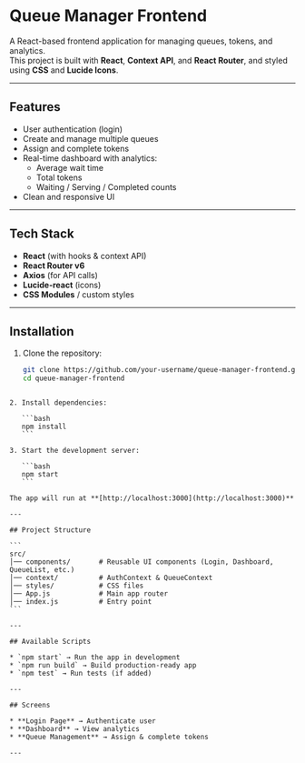 # Queue Manager Frontend

A React-based frontend application for managing queues, tokens, and analytics.  
This project is built with **React**, **Context API**, and **React Router**, and styled using **CSS** and **Lucide Icons**.

---

## Features

- User authentication (login)
- Create and manage multiple queues
- Assign and complete tokens
- Real-time dashboard with analytics:
  - Average wait time
  - Total tokens
  - Waiting / Serving / Completed counts
- Clean and responsive UI

---

## Tech Stack

- **React** (with hooks & context API)
- **React Router v6**
- **Axios** (for API calls)
- **Lucide-react** (icons)
- **CSS Modules** / custom styles

---

## Installation

1. Clone the repository:
   ```bash
   git clone https://github.com/your-username/queue-manager-frontend.git
   cd queue-manager-frontend
````

2. Install dependencies:

   ```bash
   npm install
   ```

3. Start the development server:

   ```bash
   npm start
   ```

The app will run at **[http://localhost:3000](http://localhost:3000)**

---

## Project Structure

```
src/
│── components/       # Reusable UI components (Login, Dashboard, QueueList, etc.)
│── context/          # AuthContext & QueueContext
│── styles/           # CSS files
│── App.js            # Main app router
│── index.js          # Entry point
```

---

## Available Scripts

* `npm start` → Run the app in development
* `npm run build` → Build production-ready app
* `npm test` → Run tests (if added)

---

## Screens

* **Login Page** → Authenticate user
* **Dashboard** → View analytics
* **Queue Management** → Assign & complete tokens

---




